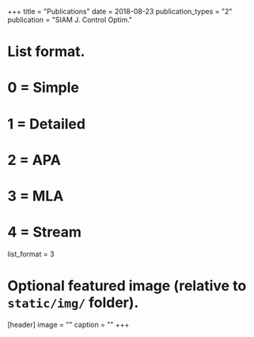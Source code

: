 +++
title = "Publications"
date = 2018-08-23
publication_types = "2" 
publication = "SIAM J. Control Optim."
# List format.
#   0 = Simple
#   1 = Detailed
#   2 = APA
#   3 = MLA
#   4 = Stream
list_format = 3

# Optional featured image (relative to `static/img/` folder).
[header]
image = ""
caption = ""
+++
